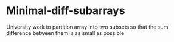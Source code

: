 # Minimal-diff-subarrays
University work to partition array into two subsets so that the sum difference between them is as small as possible
